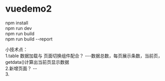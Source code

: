 # vuedemo2  
npm install  
npm run dev  
npm run build  
npm run build --report    

小技术点：  
1.table 数据加载与 页面切换组件配合？ ---数据总数，每页展示条数，当前页，getdata()计算出当前页显示数据   
2.新增页面？ --<el-dialog :visible.sync="editdispaly" >   
3.


